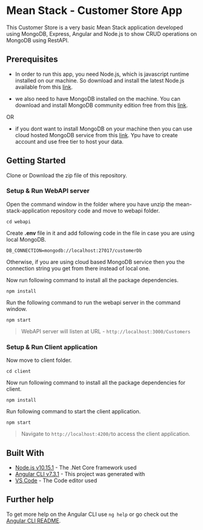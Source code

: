 # Mean Stack - Customer Store App

This Customer Store is a very basic Mean Stack application developed using MongoDB, Express, Angular and Node.js to show CRUD operations on MongoDB using RestAPI.

## Prerequisites

- In order to run this app, you need Node.js, which is javascript runtime installed on our machine.
  So download and install the latest Node.js available from this [link](https://nodejs.org/en/).

- we also need to have MongoDB installed on the machine. You can download and install MongoDB community edition free from this [link](https://www.mongodb.com/download-center/community).

OR

- if you dont want to install MongoDB on your machine then you can use cloud hosted MongoDB service from this [link](https://cloud.mongodb.com/user#/atlas/login). Ypu have to create account and use free tier to host your data.

## Getting Started

Clone or Download the zip file of this repository.

### Setup & Run WebAPI server

Open the command window in the folder where you have unzip the mean-stack-application repository code and move to webapi folder.

```
cd webapi
```

Create **.env** file in it and add following code in the file in case you are using local MongoDB.

`DB_CONNECTION=mongodb://localhost:27017/customerDb`

Otherwise, if you are using cloud based MongoDB service then you the connection string you get from there instead of local one.

Now run following command to install all the package dependencies.

```
npm install
```

Run the following command to run the webapi server in the command window.

```
npm start
```

> WebAPI server will listen at URL - `http://localhost:3000/Customers`

### Setup & Run Client application

Now move to client folder.

```
cd client
```

Now run following command to install all the package dependencies for client.

```
npm install
```

Run following command to start the client application.

```
npm start
```

> Navigate to `http://localhost:4200/`to access the client application.

## Built With

- [Node.js v10.15.1](https://nodejs.org/en/) - The .Net Core framework used
- [Angular CLI v7.3.1](https://cli.angular.io/) - This project was generated with
- [VS Code](https://code.visualstudio.com/download) - The Code editor used

## Further help

To get more help on the Angular CLI use `ng help` or go check out the [Angular CLI README](https://github.com/angular/angular-cli/blob/master/README.md).
